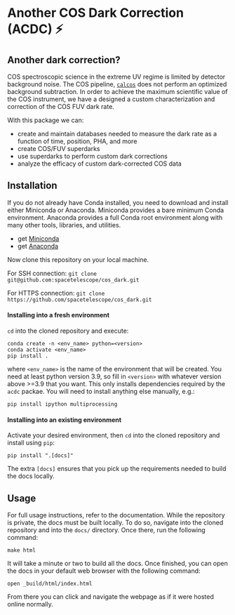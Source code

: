 # Another COS Dark Correction (ACDC) ⚡

## Another dark correction?
COS spectroscopic science in the extreme UV regime is limited by detector 
background noise. The COS pipeline, [`calcos`](https://github.com/spacetelescope/calcos) 
does not perform an optimized 
background subtraction. In order to achieve the maximum scientific value of
the COS instrument, we have a designed a custom characterization and correction
of the COS FUV dark rate.

With this package we can: 
* create and maintain databases needed to measure the dark rate as a function of time, position, PHA, and more
* create COS/FUV superdarks
* use superdarks to perform custom dark corrections
* analyze the efficacy of custom dark-corrected COS data

## Installation
If you do not already have Conda installed, you need to download and install
either Miniconda or Anaconda. Miniconda provides a bare minimum Conda
environment. Anaconda provides a full Conda root environment along with
many other tools, libraries, and utilities.
* get [Miniconda](https://docs.conda.io/en/latest/miniconda.html)
* get [Anaconda](https://www.anaconda.com/products/individual)

Now clone this repository on your local machine. 

For SSH connection: `git clone git@github.com:spacetelescope/cos_dark.git`

For HTTPS connection: `git clone https://github.com/spacetelescope/cos_dark.git`

#### Installing into a fresh environment
`cd` into the cloned repository and execute:

```
conda create -n <env_name> python=<version>
conda activate <env_name>
pip install .
```

where `<env_name>` is the name of the environment that will be created.
You need at least python version 3.9, so fill in `<version>` with whatever
version above >=3.9 that you want.
This only installs dependencies required by the `acdc` packae. You will
need to install anything else manually, e.g.:

```
pip install ipython multiprocessing
```

#### Installing into an existing environment
Activate your desired environment, then `cd` into the cloned repository and install using `pip`:

```
pip install ".[docs]"
```

The extra `[docs]` ensures that you pick up the requirements needed to build the docs locally.

## Usage

For full usage instructions, refer to the documentation. While the repository is private,
the docs must be built locally. To do so, navigate into the cloned repository and into
the `docs/` directory. Once there, run the following command:

```
make html
```

It will take a minute or two to build all the docs. Once finished, you can open the 
docs in your default web browser with the following command:

```
open _build/html/index.html 
```

From there you can click and navigate the webpage as if it were hosted online normally.
